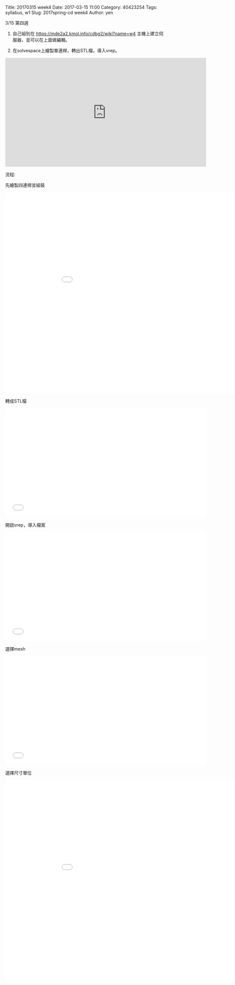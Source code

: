 Title: 20170315 week4
Date: 2017-03-15 11:00
Category: 40423254
Tags: syllabus, w1
Slug: 2017spring-cd week4
Author: yen

3/15 第四週

<!-- PELICAN_END_SUMMARY -->

1. 自己組別在 https://mde2a2.kmol.info/cdbg2/wiki?name=w4 主機上建立伺服器，並可以在上面做編輯。

2. 在solvespace上繪製單連桿，轉出STL檔，導入vrep。

<iframe src="https://player.vimeo.com/video/208424902" width="640" height="347" frameborder="0" webkitallowfullscreen mozallowfullscreen allowfullscreen></iframe>

流程:

先繪製四連桿並組裝
<iframe src="./../data/20170308-先繪製四連桿並組裝.png" width="960" height="640" frameborder="0" webkitallowfullscreen mozallowfullscreen allowfullscreen></iframe>

轉成STL檔
<iframe src="./../data/20170308-轉成STL檔.png" width="640" height="347" frameborder="0" webkitallowfullscreen mozallowfullscreen allowfullscreen></iframe>

開啟vrep，導入檔案
<iframe src="./../data/20170308-開啟vrep，導入檔案.png" width="640" height="347" frameborder="0" webkitallowfullscreen mozallowfullscreen allowfullscreen></iframe>

選擇mesh
<iframe src="./../data/20170308-選擇mesh.png" width="640" height="347" frameborder="0" webkitallowfullscreen mozallowfullscreen allowfullscreen></iframe>

選擇尺寸單位
<iframe src="./../data/20170308-選擇尺寸單位.png" width="960" height="640" frameborder="0" webkitallowfullscreen mozallowfullscreen allowfullscreen></iframe>
